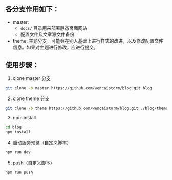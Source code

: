 
## 各分支作用如下：
+ master: 
  - `docs/` 目录用来部署静态页面网站
  - 配置文件及文章源文件备份
+ theme: 
  主题分支，可能会在别人基础上进行样式的改进，以及修改配置文件信息。如果对主题进行修改，应进行提交。


## 使用步骤：

1. clone master 分支

```bash
git clone -b master https://github.com/wencaistorm/blog.git blog
```

2. clone theme 分支

```bash
git clone -b theme https://github.com/wencaistorm/blog.git ./blog/themes/indigo
```

3. npm install
```bash
cd blog
npm install
```

4. 启动服务预览（自定义脚本）
```bash
npm run dev
```

5. push（自定义脚本）
```bash
npm run push
```
